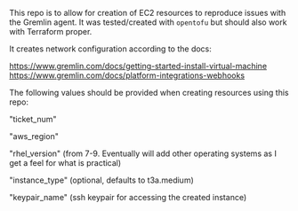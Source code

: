 This repo is to allow for creation of EC2 resources to reproduce issues with the Gremlin agent.
It was tested/created with `opentofu` but should also work with Terraform proper.

It creates network configuration according to the docs:

https://www.gremlin.com/docs/getting-started-install-virtual-machine
https://www.gremlin.com/docs/platform-integrations-webhooks

The following values should be provided when creating resources using this repo:

"ticket_num" 

"aws_region" 

"rhel_version" (from 7-9. Eventually will add other operating systems as I get a feel for what is practical)

"instance_type" (optional, defaults to t3a.medium)

"keypair_name" (ssh keypair for accessing the created instance)
